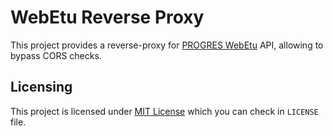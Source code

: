 # WebEtu Reverse Proxy
This project provides a reverse-proxy for [PROGRES WebEtu](https://progres.mesrs.dz/) API, allowing to bypass CORS checks.

## Licensing
This project is licensed under [MIT License](https://opensource.org/license/mit) which you can check in `LICENSE` file.